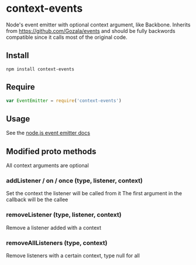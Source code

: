 # context-events

Node's event emitter with optional context argument, like Backbone.
Inherits from
https://github.com/Gozala/events
and should be fully backwords compatible since it calls most of the original code.

## Install ##

```
npm install context-events
```

## Require ##

```javascript
var EventEmitter = require('context-events')
```

## Usage ##

See the [node.js event emitter docs](http://nodejs.org/api/events.html)

## Modified proto methods ##

All context arguments are optional

### addListener / on / once (type, listener, context)
Set the context the listener will be called from it
The first argument in the callback will be the callee

### removeListener (type, listener, context)
Remove a listener added with a context

### removeAllListeners (type, context)
Remove listeners with a certain context, type null for all